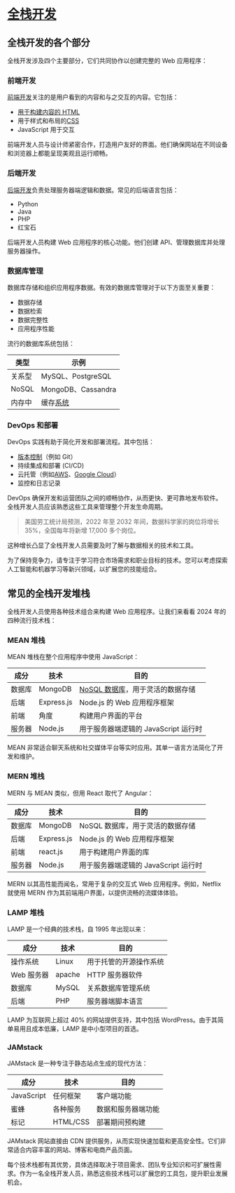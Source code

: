# [全栈开发](https://daily.dev/blog/full-stack-development-complete-guide-2024)

## 全栈开发的各个部分

全栈开发涉及四个主要部分，它们共同协作以创建完整的 Web 应用程序：

### 前端开发

[前端开发](https://app.daily.dev/posts/3YXHfdqd6)关注的是用户看到的内容和与之交互的内容。它包括：

- [用于构建内容的 HTML](https://daily.dev/blog/semantic-html-and-why-does-it-matter)
- [](https://daily.dev/blog/css-best-practices-for-clean-code)用于样式和布局的[CSS](https://daily.dev/blog/css-best-practices-for-clean-code)
- JavaScript 用于交互

前端开发人员与设计师紧密合作，打造用户友好的界面。他们确保网站在不同设备和浏览器上都能呈现美观且运行顺畅。

### 后端开发

[后端开发](https://daily.dev/blog/backend-development-trends-in-2024)负责处理服务器端逻辑和数据。常见的后端语言包括：

- Python
- Java
- PHP
- 红宝石

后端开发人员构建 Web 应用程序的核心功能。他们创建 API、管理数据库并处理服务器操作。

### 数据库管理

数据库存储和组织应用程序数据。有效的数据库管理对于以下方面至关重要：

- 数据存储
- 数据检索
- 数据完整性
- 应用程序性能

流行的数据库系统包括：

|类型|示例|
|---|---|
|关系型|MySQL、PostgreSQL|
|NoSQL|MongoDB、Cassandra|
|内存中|[](https://redis.io/)缓存[系统](https://redis.io/)|

### DevOps 和部署

DevOps 实践有助于简化开发和部署流程。其中包括：

- [版本控制](https://daily.dev/blog/version-control-basics-for-developers)（例如 Git）
- 持续集成和部署 (CI/CD)
- 云托管（例如[AWS](https://aws.amazon.com/)、[Google Cloud](https://cloud.google.com/)）
- 监控和日志记录

DevOps 确保开发和运营团队之间的顺畅协作，从而更快、更可靠地发布软件。
全栈开发人员应该熟悉这些工具来管理整个开发生命周期。

> 美国劳工统计局预测，2022 年至 2032 年间，数据科学家的岗位将增长 35%，全国每年将新增 17,000 多个岗位。

这种增长凸显了全栈开发人员需要及时了解与数据相关的技术和工具。

为了保持竞争力，请专注于学习符合市场需求和职业目标的技术。您可以考虑探索人工智能和机器学习等新兴领域，以扩展您的技能组合。

## 常见的全栈开发堆栈

全栈开发人员使用各种技术组合来构建 Web 应用程序。让我们来看看 2024 年的四种流行技术栈：

### MEAN 堆栈

MEAN 堆栈在整个应用程序中使用 JavaScript：

|成分|技术|目的|
|---|---|---|
|数据库|MongoDB|[NoSQL 数据库](https://app.daily.dev/tags/nosql)，用于灵活的数据存储|
|后端|Express.js|Node.js 的 Web 应用程序框架|
|前端|角度|构建用户界面的平台|
|服务器|Node.js|用于服务器端逻辑的 JavaScript 运行时|

MEAN 非常适合聊天系统和社交媒体平台等实时应用。其单一语言方法简化了开发和维护。

### MERN 堆栈

MERN 与 MEAN 类似，但用 React 取代了 Angular：

| 成分  | 技术         | 目的                       |
| --- | ---------- | ------------------------ |
| 数据库 | MongoDB    | NoSQL 数据库，用于灵活的数据存储      |
| 后端  | Express.js | Node.js 的 Web 应用程序框架     |
| 前端  | react.js   | 用于构建用户界面的库               |
| 服务器 | Node.js    | 用于服务器端逻辑的 JavaScript 运行时 |

MERN 以其高性能而闻名，常用于复杂的交互式 Web 应用程序。例如，Netflix 就使用 MERN 作为其前端用户界面，以提供流畅的流媒体体验。

### LAMP 堆栈

LAMP 是一个经典的技术栈，自 1995 年出现以来：

| 成分      | 技术     | 目的          |
| ------- | ------ | ----------- |
| 操作系统    | Linux  | 用于托管的开源操作系统 |
| Web 服务器 | apache | HTTP 服务器软件  |
| 数据库     | MySQL  | 关系数据库管理系统   |
| 后端      | PHP    | 服务器端脚本语言    |

LAMP 为互联网上超过 40% 的网站提供支持，其中包括 WordPress。由于其简单易用且成本低廉，LAMP 是中小型项目的首选。

### JAMstack

JAMstack 是一种专注于静态站点生成的现代方法：

|成分|技术|目的|
|---|---|---|
|JavaScript|任何框架|客户端功能|
|蜜蜂|各种服务|数据和服务器端功能|
|标记|HTML/CSS|部署期间预构建|

JAMstack 网站直接由 CDN 提供服务，从而实现快速加载和更高安全性。它们非常适合内容丰富的网站、博客和电商产品页面。

每个技术栈都有其优势，具体选择取决于项目需求、团队专业知识和可扩展性需求。作为一名全栈开发人员，熟悉这些技术栈可以扩展您的工具包，提升职业发展机会。

